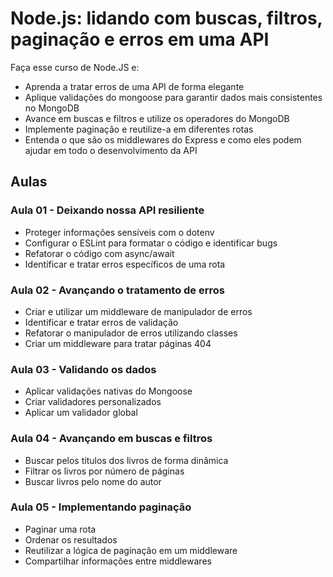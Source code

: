 # Node.js: lidando com buscas, filtros, paginação e erros em uma API

Faça esse curso de Node.JS e:
- Aprenda a tratar erros de uma API de forma elegante
- Aplique validações do mongoose para garantir dados mais consistentes no MongoDB
- Avance em buscas e filtros e utilize os operadores do MongoDB
- Implemente paginação e reutilize-a em diferentes rotas
- Entenda o que são os middlewares do Express e como eles podem ajudar em todo o desenvolvimento da API

## Aulas
### Aula 01 - Deixando nossa API resiliente
- Proteger informações sensíveis com o dotenv
- Configurar o ESLint para formatar o código e identificar bugs
- Refatorar o código com async/await
- Identificar e tratar erros específicos de uma rota

### Aula 02 - Avançando o tratamento de erros
- Criar e utilizar um middleware de manipulador de erros
- Identificar e tratar erros de validação
- Refatorar o manipulador de erros utilizando classes
- Criar um middleware para tratar páginas 404

### Aula 03 - Validando os dados
- Aplicar validações nativas do Mongoose
- Criar validadores personalizados
- Aplicar um validador global

### Aula 04 - Avançando em buscas e filtros
- Buscar pelos títulos dos livros de forma dinâmica
- Filtrar os livros por número de páginas
- Buscar livros pelo nome do autor

### Aula 05 - Implementando paginação
- Paginar uma rota
- Ordenar os resultados
- Reutilizar a lógica de paginação em um middleware
- Compartilhar informações entre middlewares